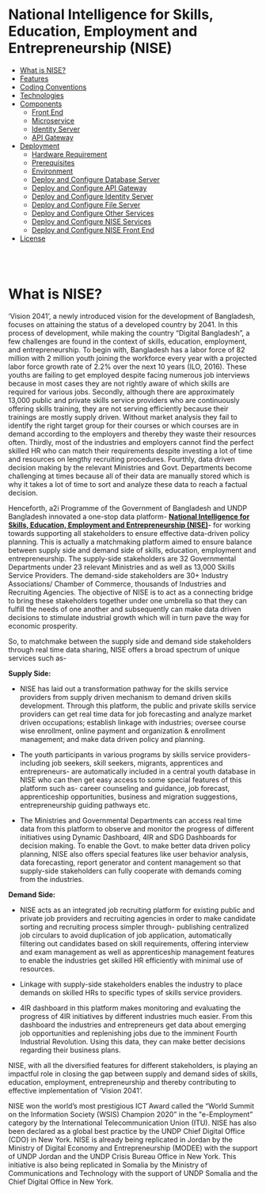# National Intelligence for Skills, Education, Employment and Entrepreneurship (NISE)

- [What is NISE?](#what-is-nise)
- [Features](#features)
- [Coding Conventions](#coding-conventions)
- [Technologies](#technologies)
- [Components](#components)
    - [Front End](#front-end)
    - [Microservice](#microservice)
    - [Identity Server](#identity-server)
    - [API Gateway](#api-gateway)
- [Deployment](#deployment)
    - [Hardware Requirement](#hardware-requirement)
    - [Prerequisites](#prerequisites)
    - [Environment](#environment)
    - [Deploy and Configure Database Server](#deploy-and-configure-database-server)
    - [Deploy and Configure API Gateway](#deploy-and-configure-api-gateway)
    - [Deploy and Configure Identity Server](#deploy-and-configure-identity-server)
    - [Deploy and Configure File Server](#deploy-and-configure-file-server)
    - [Deploy and Configure Other Services](#deploy-and-configure-other-services)
    - [Deploy and Configure NISE Services](#deploy-and-configure-nise-services)
    - [Deploy and Configure NISE Front End](#deploy-and-configure-nise-front-end)
- [License](#license)


<br/>
<br/>

# What is NISE?

‘Vision 2041’, a newly introduced vision for the development of Bangladesh, focuses on attaining the status of a developed country by 2041. In this process of development, while making the country “Digital Bangladesh”, a few challenges are found in the context of skills, education, employment, and entrepreneurship. To begin with, Bangladesh has a labor force of 82 million with 2 million youth joining the workforce every year with a projected labor force growth rate of 2.2% over the next 10 years (ILO, 2016). These youths are failing to get employed despite facing numerous job interviews because in most cases they are not rightly aware of which skills are required for various jobs. Secondly, although there are approximately 13,000 public and private skills service providers who are continuously offering skills training, they are not serving efficiently because their trainings are mostly supply driven. Without market analysis they fail to identify the right target group for their courses or which courses are in demand according to the employers and thereby they waste their resources often. Thirdly, most of the industries and employers cannot find the perfect skilled HR who can match their requirements despite investing a lot of time and resources on lengthy recruiting procedures. Fourthly, data driven decision making by the relevant Ministries and Govt. Departments become challenging at times because all of their data are manually stored which is why it takes a lot of time to sort and analyze these data to reach a factual decision. 


Henceforth, a2i Programme of the Government of Bangladesh and UNDP Bangladesh innovated a one-stop data platform- [**National Intelligence for Skills, Education, Employment and Entrepreneurship (NISE)**](https://nise.gov.bd/)- for working towards supporting all stakeholders to ensure effective data-driven policy planning. This is actually a matchmaking platform aimed to ensure balance between supply side and demand side of skills, education, employment and entrepreneurship. The supply-side stakeholders are 32 Governmental Departments under 23 relevant Ministries and as well as 13,000 Skills Service Providers. The demand-side stakeholders are 30+ Industry Associations/ Chamber of Commerce, thousands of Industries and Recruiting Agencies. The objective of NISE is to act as a connecting bridge to bring these stakeholders together under one umbrella so that they can fulfill the needs of one another and subsequently can make data driven decisions to stimulate industrial growth which will in turn pave the way for economic prosperity.

So, to matchmake between the supply side and demand side stakeholders through real time data sharing, NISE offers a broad spectrum of unique services such as-

**Supply Side:**
- NISE has laid out a transformation pathway for the skills service providers from supply driven mechanism to demand driven skills development. Through this platform, the public and private skills service providers can get real time data for job forecasting and analyze market driven occupations; establish linkage with industries; oversee course wise enrollment, online payment and organization & enrollment management; and make data driven policy and planning. 

- The youth participants in various programs by skills service providers- including job seekers, skill seekers, migrants, apprentices and entrepreneurs- are automatically included in a central youth database in NISE who can then get easy access to some special features of this platform such as- career counseling and guidance, job forecast, apprenticeship opportunities, business and migration suggestions, entrepreneurship guiding pathways etc.

- The Ministries and Governmental Departments can access real time data from this platform to observe and monitor the progress of different initiatives using Dynamic Dashboard, 4IR and SDG Dashboards for decision making. To enable the Govt. to make better data driven policy planning, NISE also offers special features like user behavior analysis, data forecasting, report generator and content management so that supply-side stakeholders can fully cooperate with demands coming from the industries.

**Demand Side:**
- NISE acts as an integrated job recruiting platform for existing public and private job providers and recruiting agencies in order to make candidate sorting and recruiting process simpler through- publishing centralized job circulars to avoid duplication of job application, automatically filtering out candidates based on skill requirements, offering interview and exam management as well as apprenticeship management features to enable the industries get skilled HR efficiently with minimal use of resources. 

- Linkage with supply-side stakeholders enables the industry to place demands on skilled HRs to specific types of skills service providers.

- 4IR dashboard in this platform makes monitoring and evaluating the progress of 4IR initiatives by different industries much easier. From this dashboard the industries and entrepreneurs get data about emerging job opportunities and replenishing jobs due to the imminent Fourth Industrial Revolution. Using this data, they can make better decisions regarding their business plans.


NISE, with all the diversified features for different stakeholders, is playing an impactful role in closing the gap between supply and demand sides of skills, education, employment, entrepreneurship and thereby contributing to effective implementation of ‘Vision 2041’. 


NISE won the world’s most prestigious ICT Award called the “World Summit on the Information Society (WSIS) Champion 2020” in the "e-Employment” category by the International Telecommunication Union (ITU). NISE has also been declared as a global best practice by the UNDP Chief Digital Office (CDO) in New York. NISE is already being replicated in Jordan by the Ministry of Digital Economy and Entrepreneurship (MODEE) with the support of UNDP Jordan and the UNDP Crisis Bureau Office in New York. This initiative is also being replicated in Somalia by the Ministry of Communications and Technology with the support of UNDP Somalia and the Chief Digital Office in New York.


